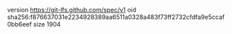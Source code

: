 version https://git-lfs.github.com/spec/v1
oid sha256:f876637031e2234928389aa6511a0328a483f73ff2732cfdfa9e5ccaf0bb6eef
size 1904
